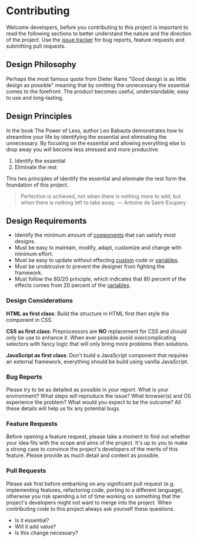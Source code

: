 # Contributing

Welcome developers, before you contributing to this project is important to read
the following sections to better understand the nature and the direction of the
project. Use the [issue tracker](https://github.com/jacobxperez/essentials/issues)
for bug reports, feature requests and submitting pull requests.

## Design Philosophy

Perhaps the most famous quote from Dieter Rams "Good design is as little design
as possible" meaning that by omitting the unnecessary the essential comes to the
forefront. The product becomes useful, understandable, easy to use and long-lasting.

## Design Principles

In the book The Power of Less, author Leo Babauta demonstrates how to streamline
your life by identifying the essential and eliminating the unnecessary. By focusing
on the essential and allowing everything else to drop away you will become less
stressed and more productive.

1. Identify the essential
2. Eliminate the rest

This two principles of identify the essential and eliminate the rest form the
foundation of this project.

> Perfection is achieved, not when there is nothing more to add, but when there is nothing left to take away.
> — Antoine de Saint-Exupery

## Design Requirements

* Identify the minimum amount of [components](https://github.com/jacobxperez/essentials/tree/master/css/less/core/components) that can satisfy most designs.
* Must be easy to maintain, modify, adapt, customize and change with minimum effort.
* Must be easy to update without effecting [custom](https://github.com/jacobxperez/essentials/blob/master/css/custom.less) code or [variables](https://github.com/jacobxperez/essentials/blob/master/css/variables.less).
* Must be unobtrusive to prevent the designer from fighting the framework.
* Must follow the 80/20 principle, which indicates that 80 percent of the effects comes from 20 percent of the [variables](https://github.com/jacobxperez/essentials/blob/master/css/variables.less).

### Design Considerations

**HTML as first class**: Build the structure in HTML first then style the component
in CSS.

**CSS as first class**: Preprocessors are **NO** replacement for CSS and should
only be use to enhance it. When ever possible avoid overcomplicating selectors
with fancy logic that will only bring more problems then solutions.

**JavaScript as first class**: Don't build a JavaScript component that requires
an external framework, everything should be build using vanilla JavaScript.

### Bug Reports

Please try to be as detailed as possible in your report. What is your environment?
What steps will reproduce the issue? What browser(s) and OS experience the problem?
What would you expect to be the outcome? All these details will help us fix any
potential bugs.

### Feature Requests

Before opening a feature request, please take a moment to find out whether your
idea fits with the scope and aims of the project. It's up to you to make a strong
case to convince the project's developers of the merits of this feature. Please
provide as much detail and context as possible.

### Pull Requests

Please ask first before embarking on any significant pull request (e.g.
implementing features, refactoring code, porting to a different language), otherwise
you risk spending a lot of time working on something that the project's developers
might not want to merge into the project. When contributing code to this project
always ask yourself these questions.

* Is it essential?
* Will it add value?
* Is this change necessary?

